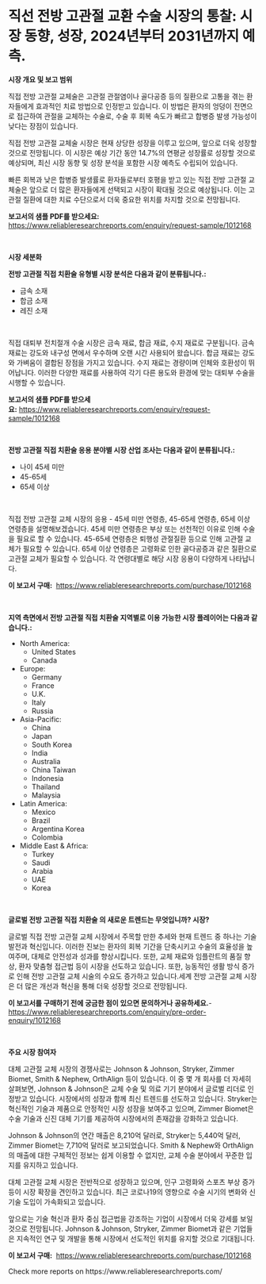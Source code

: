 <p><h1>직선 전방 고관절 교환 수술 시장의 통찰: 시장 동향, 성장, 2024년부터 2031년까지 예측.</h1></p><p><strong>시장 개요 및 보고 범위</strong></p>
<p><p>직접 전방 고관절 교체술은 고관절 관절염이나 골다공증 등의 질환으로 고통을 겪는 환자들에게 효과적인 치료 방법으로 인정받고 있습니다. 이 방법은 환자의 엉덩이 전면으로 접근하여 관절을 교체하는 수술로, 수술 후 회복 속도가 빠르고 합병증 발생 가능성이 낮다는 장점이 있습니다. </p><p>직접 전방 고관절 교체술 시장은 현재 상당한 성장을 이루고 있으며, 앞으로 더욱 성장할 것으로 전망됩니다. 이 시장은 예상 기간 동안 14.7%의 연평균 성장률로 성장할 것으로 예상되며, 최신 시장 동향 및 성장 분석을 포함한 시장 예측도 수립되어 있습니다. </p><p>빠른 회복과 낮은 합병증 발생률로 환자들로부터 호평을 받고 있는 직접 전방 고관절 교체술은 앞으로 더 많은 환자들에게 선택되고 시장이 확대될 것으로 예상됩니다. 이는 고관절 질환에 대한 치료 수단으로서 더욱 중요한 위치를 차지할 것으로 전망됩니다.</p></p>
<p><strong>보고서의 샘플 PDF를 받으세요:</strong> <a href="https://www.reliableresearchreports.com/enquiry/request-sample/1012168">https://www.reliableresearchreports.com/enquiry/request-sample/1012168</a></p>
<p>&nbsp;</p>
<p><strong>시장 세분화</strong></p>
<p><strong>전방 고관절 직접 치환술 유형별 시장 분석은 다음과 같이 분류됩니다.:</strong></p>
<p><ul><li>금속 소재</li><li>합금 소재</li><li>레진 소재</li></ul></p>
<p>&nbsp;</p>
<p><p>직접 대퇴부 전치절개 수술 시장은 금속 재료, 합금 재료, 수지 재료로 구분됩니다. 금속 재료는 강도와 내구성 면에서 우수하며 오랜 시간 사용되어 왔습니다. 합금 재료는 강도와 가벼움이 결합된 장점을 가지고 있습니다. 수지 재료는 경량이며 인체와 호환성이 뛰어납니다. 이러한 다양한 재료를 사용하여 각기 다른 용도와 환경에 맞는 대퇴부 수술을 시행할 수 있습니다.</p></p>
<p><strong>보고서의 샘플 PDF를 받으세요:</strong>&nbsp;<a href="https://www.reliableresearchreports.com/enquiry/request-sample/1012168">https://www.reliableresearchreports.com/enquiry/request-sample/1012168</a></p>
<p>&nbsp;</p>
<p><strong> 전방 고관절 직접 치환술 응용 분야별 시장 산업 조사는 다음과 같이 분류됩니다.:</strong></p>
<p><ul><li>나이 45세 미만</li><li>45-65세</li><li>65세 이상</li></ul></p>
<p>&nbsp;</p>
<p><p>직접 전방 고관절 교체 시장의 응용 - 45세 미만 연령층, 45-65세 연령층, 65세 이상 연령층을 설명해보겠습니다. 45세 미만 연령층은 부상 또는 선천적인 이유로 인해 수술을 필요로 할 수 있습니다. 45-65세 연령층은 퇴행성 관절질환 등으로 인해 고관절 교체가 필요할 수 있습니다. 65세 이상 연령층은 고령화로 인한 골다공증과 같은 질환으로 고관절 교체가 필요할 수 있습니다. 각 연령대별로 해당 시장 응용이 다양하게 나타납니다.</p></p>
<p><strong>이 보고서 구매:</strong>&nbsp; <a href="https://www.reliableresearchreports.com/purchase/1012168">https://www.reliableresearchreports.com/purchase/1012168</a></p>
<p>&nbsp;</p>
<p><strong>지역 측면에서 전방 고관절 직접 치환술 지역별로 이용 가능한 시장 플레이어는 다음과 같습니다.:</strong></p>
<p><ul>
    <li>
        North America:
        <ul>
            <li>United States</li>
            <li>Canada</li>
        </ul>
    </li>
    <li>
        Europe:
        <ul>
            <li>Germany</li>
            <li>France</li>
            <li>U.K.</li>
            <li>Italy</li>
            <li>Russia</li>
        </ul>
    </li>
    <li>
        Asia-Pacific:
        <ul>
            <li>China</li>
            <li>Japan</li>
            <li>South Korea</li>
            <li>India</li>
            <li>Australia</li>
            <li>China Taiwan</li>
            <li>Indonesia</li>
            <li>Thailand</li>
            <li>Malaysia</li>
        </ul>
    </li>
    <li>
        Latin America:
        <ul>
            <li>Mexico</li>
            <li>Brazil</li>
            <li>Argentina Korea</li>
            <li>Colombia</li>
        </ul>
    </li>
    <li>
        Middle East & Africa:
        <ul>
            <li>Turkey</li>
            <li>Saudi</li>
            <li>Arabia</li>
            <li>UAE</li>
            <li>Korea</li>
        </ul>
    </li>
    </ul></p>
<p>&nbsp;</p>
<p><strong>글로벌 전방 고관절 직접 치환술 의 새로운 트렌드는 무엇입니까? 시장?</strong></p>
<p><p>글로벌 직접 전방 고관절 교체 시장에서 주목할 만한 추세와 현재 트렌드 중 하나는 기술 발전과 혁신입니다. 이러한 진보는 환자의 회복 기간을 단축시키고 수술의 효율성을 높여주며, 대체로 안전성과 성과를 향상시킵니다. 또한, 교체 재료와 임플란트의 품질 향상, 환자 맞춤형 접근법 등이 시장을 선도하고 있습니다. 또한, 능동적인 생활 방식 증가로 인해 전방 고관절 교체 시술의 수요도 증가하고 있습니다.세계 전방 고관절 교체 시장은 더 많은 개선과 혁신을 통해 더욱 성장할 것으로 전망됩니다.</p></p>
<p><strong>이 보고서를 구매하기 전에 궁금한 점이 있으면 문의하거나 공유하세요.</strong>- <a href="https://www.reliableresearchreports.com/enquiry/pre-order-enquiry/1012168">https://www.reliableresearchreports.com/enquiry/pre-order-enquiry/1012168</a></p>
<p>&nbsp;</p>
<p><strong>주요 시장 참여자</strong></p>
<p><p>대체 고관절 교체 시장의 경쟁사로는 Johnson & Johnson, Stryker, Zimmer Biomet, Smith & Nephew, OrthAlign 등이 있습니다. 이 중 몇 개 회사를 더 자세히 살펴보면, Johnson & Johnson은 교체 수술 및 의료 기기 분야에서 글로벌 리더로 인정받고 있습니다. 시장에서의 성장과 함께 최신 트렌드를 선도하고 있습니다. Stryker는 혁신적인 기술과 제품으로 안정적인 시장 성장을 보여주고 있으며, Zimmer Biomet은 수술 기술과 신진 대체 기기를 제공하여 시장에서의 존재감을 강화하고 있습니다.</p><p>Johnson & Johnson의 연간 매출은 8,210억 달러로, Stryker는 5,440억 달러, Zimmer Biomet는 7,710억 달러로 보고되었습니다. Smith & Nephew와 OrthAlign의 매출에 대한 구체적인 정보는 쉽게 이용할 수 없지만, 교체 수술 분야에서 꾸준한 입지를 유지하고 있습니다.</p><p>대체 고관절 교체 시장은 전반적으로 성장하고 있으며, 인구 고령화와 스포츠 부상 증가 등이 시장 확장을 견인하고 있습니다. 최근 코로나19의 영향으로 수술 시기의 변화와 신기술 도입이 가속화되고 있습니다.</p><p>앞으로는 기술 혁신과 환자 중심 접근법을 강조하는 기업이 시장에서 더욱 강세를 보일 것으로 전망됩니다. Johnson & Johnson, Stryker, Zimmer Biomet과 같은 기업들은 지속적인 연구 및 개발을 통해 시장에서 선도적인 위치를 유지할 것으로 기대됩니다.</p></p>
<p><strong>이 보고서 구매:</strong>&nbsp;&nbsp;<a href="https://www.reliableresearchreports.com/purchase/1012168">https://www.reliableresearchreports.com/purchase/1012168</a></p>
<p>Check more reports on https://www.reliableresearchreports.com/</p>
